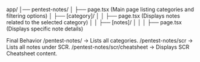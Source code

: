 ﻿app/
│── pentest-notes/
│   ├── page.tsx  (Main page listing categories and filtering options)
│   ├── [category]/
│   │   ├── page.tsx (Displays notes related to the selected category)
│   │   ├── [notes]/
│   │   │   ├── page.tsx (Displays specific note details)

Final Behavior
/pentest-notes/ → Lists all categories.
/pentest-notes/scr → Lists all notes under SCR.
/pentest-notes/scr/cheatsheet → Displays SCR Cheatsheet content.